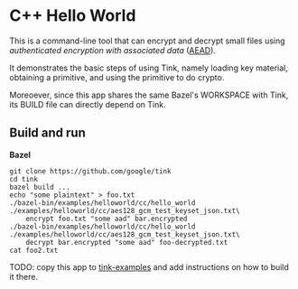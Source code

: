 # C++ Hello World

This is a command-line tool that can encrypt and decrypt small files using _authenticated
encryption with associated data_ ([AEAD](https://github.com/google/tink/blob/master/doc/PRIMITIVES.md#authenticated-encryption-with-associated-data)).

It demonstrates the basic steps of using Tink, namely loading key material,
obtaining a primitive, and using the primitive to do crypto.

Moreoever, since this app shares the same Bazel's WORKSPACE with Tink, its
BUILD file can directly depend on Tink.


## Build and run

**Bazel**

```shell
git clone https://github.com/google/tink
cd tink
bazel build ...
echo "some plaintext" > foo.txt
./bazel-bin/examples/helloworld/cc/hello_world ./examples/helloworld/cc/aes128_gcm_test_keyset_json.txt\
    encrypt foo.txt "some aad" bar.encrypted
./bazel-bin/examples/helloworld/cc/hello_world ./examples/helloworld/cc/aes128_gcm_test_keyset_json.txt\
    decrypt bar.encrypted "some aad" foo-decrypted.txt
cat foo2.txt
```

TODO: copy this app to
[tink-examples](https://github.com/thaidn/tink-examples/tree/master/helloworld/)
and add instructions on how to build it there.
